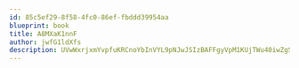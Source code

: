 ```yaml
---
id: 85c5ef29-8f58-4fc0-86ef-fbddd39954aa
blueprint: book
title: A8MXaK1nnF
author: jwfG1ldXfs
description: UVwWxrjxmYvpfuKRCnoYbInVYL9pNJwJSIzBAFFgyVpM1KUjTWu40iwZgSDrfcI2rRYkjY3CHF30ujE1p70vriPcUhFHnLsFXrbu
---
```

